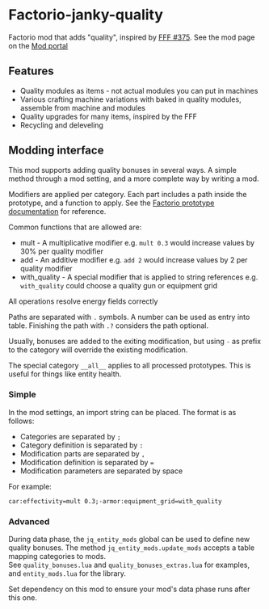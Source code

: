 # Factorio-janky-quality
Factorio mod that adds "quality", inspired by [FFF #375](https://factorio.com/blog/post/fff-375). 
See the mod page on the [Mod portal](https://mods.factorio.com/mod/janky-quality)

## Features

* Quality modules as items - not actual modules you can put in machines
* Various crafting machine variations with baked in quality modules, assemble from machine and modules
* Quality upgrades for many items, inspired by the FFF
* Recycling and deleveling

## Modding interface

This mod supports adding quality bonuses in several ways. A simple method through a mod setting, and a more complete way by writing a mod.

Modifiers are applied per category. Each part includes a path inside the prototype, and a function to apply. See the [Factorio prototype documentation](https://lua-api.factorio.com/latest/index-prototype.html) for reference.

Common functions that are allowed are:

* mult - A multiplicative modifier e.g. `mult 0.3` would increase values by 30% per quality modifier
* add - An additive modifier e.g. `add 2` would increase values by 2 per quality modifier
* with_quality - A special modifier that is applied to string references e.g. `with_quality` could choose a quality gun or equipment grid

All operations resolve energy fields correctly

Paths are separated with `.` symbols. A number can be used as entry into table. Finishing the path with `.?` considers the path optional.

Usually, bonuses are added to the exiting modification, but using `-` as prefix to the category will override the existing modification.

The special category `__all__` applies to all processed prototypes. This is useful for things like entity health. 

### Simple

In the mod settings, an import string can be placed. The format is as follows:

* Categories are separated by `;`
* Category definition is separated by `:`
* Modification parts are separated by `,`
* Modification definition is separated by `=`
* Modification parameters are separated by space ` `

For example:

    car:effectivity=mult 0.3;-armor:equipment_grid=with_quality

### Advanced

During data phase, the `jq_entity_mods` global can be used to define new quality bonuses. The method `jq_entity_mods.update_mods` accepts a table mapping categories to mods.  
See `quality_bonuses.lua` and `quality_bonuses_extras.lua` for examples, and `entity_mods.lua` for the library.  

Set dependency on this mod to ensure your mod's data phase runs after this one.